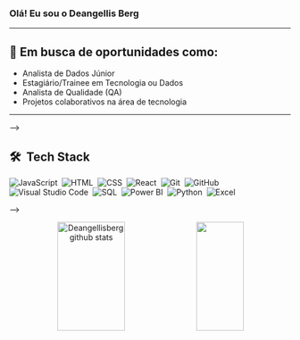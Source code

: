 ### Olá! Eu sou o Deangellis Berg
---

## 💼 Em busca de oportunidades como:
- Analista de Dados Júnior  
- Estagiário/Trainee em Tecnologia ou Dados  
- Analista de Qualidade (QA)  
- Projetos colaborativos na área de tecnologia

---


-->

## 🛠 &nbsp;Tech Stack

![JavaScript](https://img.shields.io/badge/-JavaScript-05122A?style=flat&logo=javascript)&nbsp;
![HTML](https://img.shields.io/badge/-HTML-05122A?style=flat&logo=HTML5)&nbsp;
![CSS](https://img.shields.io/badge/-CSS-05122A?style=flat&logo=CSS3&logoColor=1572B6)&nbsp;
![React](https://img.shields.io/badge/-React-05122A?style=flat&logo=react)&nbsp;
![Git](https://img.shields.io/badge/-Git-05122A?style=flat&logo=git)&nbsp;
![GitHub](https://img.shields.io/badge/-GitHub-05122A?style=flat&logo=github)&nbsp;
![Visual Studio Code](https://img.shields.io/badge/-Visual%20Studio%20Code-05122A?style=flat&logo=visual-studio-code&logoColor=007ACC)&nbsp;
![SQL](https://img.shields.io/badge/-SQL-05122A?style=flat&logo=postgresql&logoColor=white)&nbsp;
![Power BI](https://img.shields.io/badge/-Power%20BI-05122A?style=flat&logo=powerbi&logoColor=F2C811)&nbsp;
![Python](https://img.shields.io/badge/-Python-05122A?style=flat&logo=python)&nbsp;
![Excel](https://img.shields.io/badge/-Excel-05122A?style=flat&logo=microsoft-excel&logoColor=217346)&nbsp;


-->

<div align="center">  
  <img width="49%" height="195px" src="https://github-readme-stats.vercel.app/api?username=Deangellisberg&show_icons=true&count_private=true&hide_border=true&title_color=00bfbf&icon_color=00bfbf&text_color=c9d1d9&bg_color=0d1117" alt="Deangellisberg github stats" /> 
  <img width="41%" height="195px" src="https://github-readme-stats.vercel.app/api/top-langs/?username=Deangellisberg&layout=compact&hide_border=true&title_color=00bfbf&text_color=00bfbf&bg_color=0d1117" />
</div>
